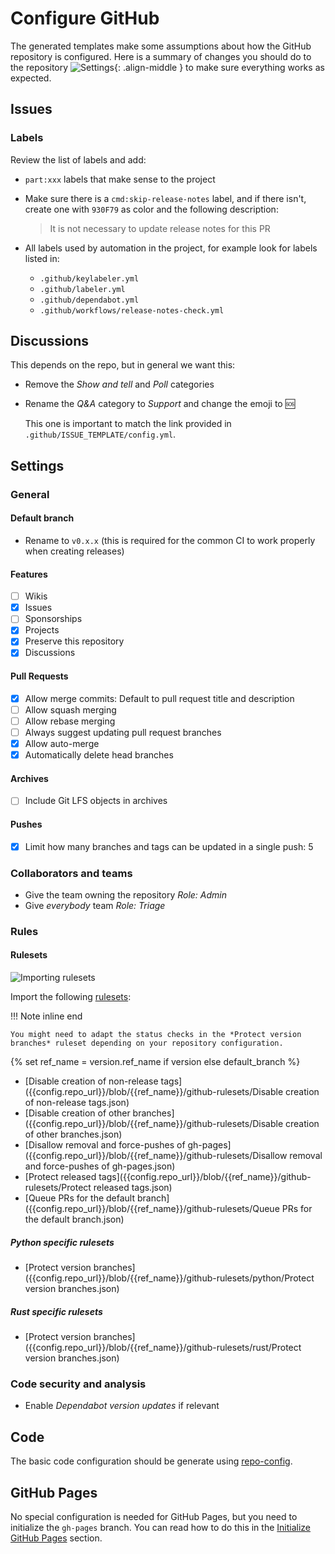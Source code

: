 # Configure GitHub

The generated templates make some assumptions about how the GitHub repository
is configured. Here is a summary of changes you should do to the repository
![Settings](../../_img/settings.png){: .align-middle } to make sure everything
works as expected.

## Issues

### Labels

Review the list of labels and add:

* `part:xxx` labels that make sense to the project

* Make sure there is a `cmd:skip-release-notes` label, and if there isn't,
  create one with `930F79` as color and the following description:

    > It is not necessary to update release notes for this PR

* All labels used by automation in the project, for example look for labels listed in:

    * `.github/keylabeler.yml`
    * `.github/labeler.yml`
    * `.github/dependabot.yml`
    * `.github/workflows/release-notes-check.yml`

## Discussions

This depends on the repo, but in general we want this:

* Remove the *Show and tell* and *Poll* categories

* Rename the *Q&A* category to *Support* and change the emoji to :sos:

  This one is important to match the link provided in `.github/ISSUE_TEMPLATE/config.yml`.

## Settings

### General

#### Default branch

* Rename to `v0.x.x` (this is required for the common CI to work properly when creating releases)

#### Features

- [ ] Wikis
- [x] Issues
- [ ] Sponsorships
- [x] Projects
- [x] Preserve this repository
- [x] Discussions

#### Pull Requests

- [x] Allow merge commits: Default to pull request title and description
- [ ] Allow squash merging
- [ ] Allow rebase merging
- [ ] Always suggest updating pull request branches
- [x] Allow auto-merge
- [x] Automatically delete head branches

#### Archives

- [ ] Include Git LFS objects in archives

#### Pushes

- [x] Limit how many branches and tags can be updated in a single push: 5

### Collaborators and teams

* Give the team owning the repository *Role: Admin*
* Give *everybody* team *Role: Triage*

### Rules

#### Rulesets

![Importing rulesets](../../_img/import-rulesets.png)

Import the following
[rulesets](https://docs.github.com/en/repositories/configuring-branches-and-merges-in-your-repository/managing-rulesets/about-rulesets):

!!! Note inline end

    You might need to adapt the status checks in the *Protect version
    branches* ruleset depending on your repository configuration.

{% set ref_name = version.ref_name if version else default_branch %}

* [Disable creation of non-release
  tags]({{config.repo_url}}/blob/{{ref_name}}/github-rulesets/Disable creation of non-release tags.json)
* [Disable creation of other
  branches]({{config.repo_url}}/blob/{{ref_name}}/github-rulesets/Disable creation of other branches.json)
* [Disallow removal and force-pushes of
  gh-pages]({{config.repo_url}}/blob/{{ref_name}}/github-rulesets/Disallow removal and force-pushes of gh-pages.json)
* [Protect released
  tags]({{config.repo_url}}/blob/{{ref_name}}/github-rulesets/Protect released tags.json)
* [Queue PRs for the default
  branch]({{config.repo_url}}/blob/{{ref_name}}/github-rulesets/Queue PRs for the default branch.json)

##### Python specific rulesets

* [Protect version
  branches]({{config.repo_url}}/blob/{{ref_name}}/github-rulesets/python/Protect version branches.json)

##### Rust specific rulesets

* [Protect version
  branches]({{config.repo_url}}/blob/{{ref_name}}/github-rulesets/rust/Protect version branches.json)

### Code security and analysis

* Enable *Dependabot version updates* if relevant

## Code

The basic code configuration should be generate using
[repo-config](https://frequenz-floss.github.io/frequenz-repo-config-python/).

## GitHub Pages

No special configuration is needed for GitHub Pages, but you need to initialize
the `gh-pages` branch. You can read how to do this in the [Initialize GitHub
Pages](index.md#initialize-github-pages.md) section.
